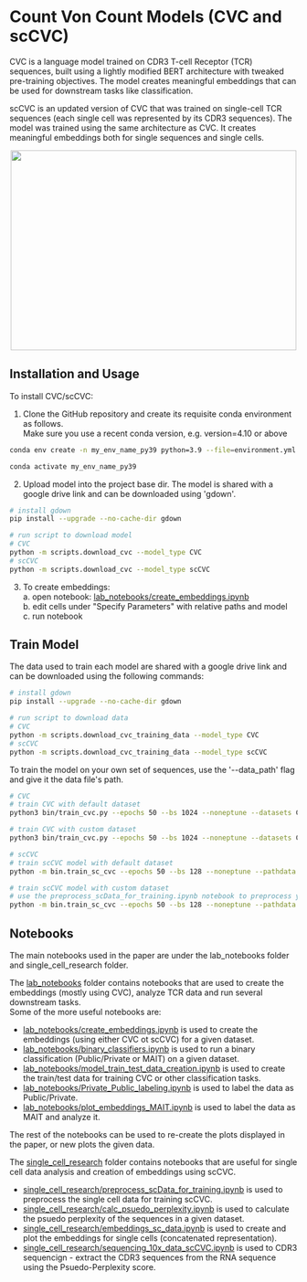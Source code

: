# Count Von Count Models (CVC and scCVC)

CVC is a language model trained on CDR3 T-cell Receptor (TCR) sequences, built using a lightly modified BERT architecture with tweaked pre-training objectives. The model creates meaningful embeddings that can be used for downstream tasks like classification.

scCVC is an updated version of CVC that was trained on single-cell TCR sequences (each single cell was represented by its CDR3 sequences). The model was trained using the same architecture as CVC. It creates meaningful embeddings both for single sequences and single cells.

<p align="center">
<img src="https://github.com/RomiGoldner/CVC/blob/d91d7dfaaaae240393a32ba05cfda2dfc327f4e5/CVC-scCVC_pipeline.png" width="500" height="350">
</p>

## Installation and Usage

To install CVC/scCVC:
1. Clone the GitHub repository and create its requisite conda environment as follows.<br />
   Make sure you use a recent conda version, e.g. version=4.10 or above

```bash
conda env create -n my_env_name_py39 python=3.9 --file=environment.yml

conda activate my_env_name_py39
```

2. Upload model into the project base dir.
   The model is shared with a google drive link and can be downloaded using 'gdown'.

```bash
# install gdown
pip install --upgrade --no-cache-dir gdown

# run script to download model
# CVC
python -m scripts.download_cvc --model_type CVC
# scCVC
python -m scripts.download_cvc --model_type scCVC
```

3. To create embeddings: <br />
   a. open notebook: [lab_notebooks/create_embeddings.ipynb](https://github.com/RomiGoldner/CVC/blob/b5434f6ce4419a4dfda299b104064747f0672215/lab_notebooks/create_embeddings.ipynb) <br />
   b. edit cells under "Specify Parameters" with relative paths and model <br />
   c. run notebook <br />
   
## Train Model
The data used to train each model are shared with a google drive link and can be downloaded using the following commands:
```bash
# install gdown
pip install --upgrade --no-cache-dir gdown

# run script to download data
# CVC
python -m scripts.download_cvc_training_data --model_type CVC
# scCVC
python -m scripts.download_cvc_training_data --model_type scCVC
```

To train the model on your own set of sequences, use the '--data_path' flag and give it the data file's path.
```bash
# CVC
# train CVC with default dataset
python3 bin/train_cvc.py --epochs 50 --bs 1024 --noneptune --datasets CUSTOM_DATASET --config ./model_configs/bert_defaults.json --outdir ./output_dir/

# train CVC with custom dataset
python3 bin/train_cvc.py --epochs 50 --bs 1024 --noneptune --datasets CUSTOM_DATASET --config ./model_configs/bert_defaults.json --outdir ./output_dir/ --data_path PATH_TO_CSV

# scCVC
# train scCVC model with default dataset
python -m bin.train_sc_cvc --epochs 50 --bs 128 --noneptune --pathdata ./scDATA_ready_for_training.csv --config ./model_configs/bert_defaults.json --outdir ./output_dir/

# train scCVC model with custom dataset
# use the preprocess_scData_for_training.ipynb notebook to preprocess your data
python -m bin.train_sc_cvc --epochs 50 --bs 128 --noneptune --pathdata PATH_TO_CSV --config ./model_configs/bert_defaults.json --outdir ./output_dir/
```
## Notebooks
The main notebooks used in the paper are under the lab_notebooks folder and single_cell_research folder. <br />

The [lab_notebooks]() folder contains notebooks that are used to create the embeddings (mostly using CVC), analyze TCR data and run several downstream tasks. <br />
Some of the more useful notebooks are: <br />
- [lab_notebooks/create_embeddings.ipynb]() is used to create the embeddings (using either CVC ot scCVC) for a given dataset. <br />
- [lab_notebooks/binary_classifiers.ipynb]() is used to run a binary classification (Public/Private or MAIT) on a given dataset. <br />
- [lab_notebooks/model_train_test_data_creation.ipynb]() is used to create the train/test data for training CVC or other classification tasks. <br />
- [lab_notebooks/Private_Public_labeling.ipynb]() is used to label the data as Public/Private. <br />
- [lab_notebooks/plot_embeddings_MAIT.ipynb]() is used to label the data as MAIT and analyze it. <br />

The rest of the notebooks can be used to re-create the plots displayed in the paper, or new plots the given data. <br />


The [single_cell_research]() folder contains notebooks that are useful for single cell data analysis and creation of embeddings using scCVC. <br />
- [single_cell_research/preprocess_scData_for_training.ipynb]() is used to preprocess the single cell data for training scCVC. <br />
- [single_cell_research/calc_psuedo_perplexity.ipynb]() is used to calculate the psuedo perplexity of the sequences in a given dataset. <br />
- [single_cell_research/embeddings_sc_data.ipynb]() is used to create and plot the embeddings for single cells (concatenated representation). <br />
- [single_cell_research/sequencing_10x_data_scCVC.ipynb]() is used to CDR3 sequencign - extract the CDR3 sequences from the RNA sequence using the Psuedo-Perplexity score. <br />

